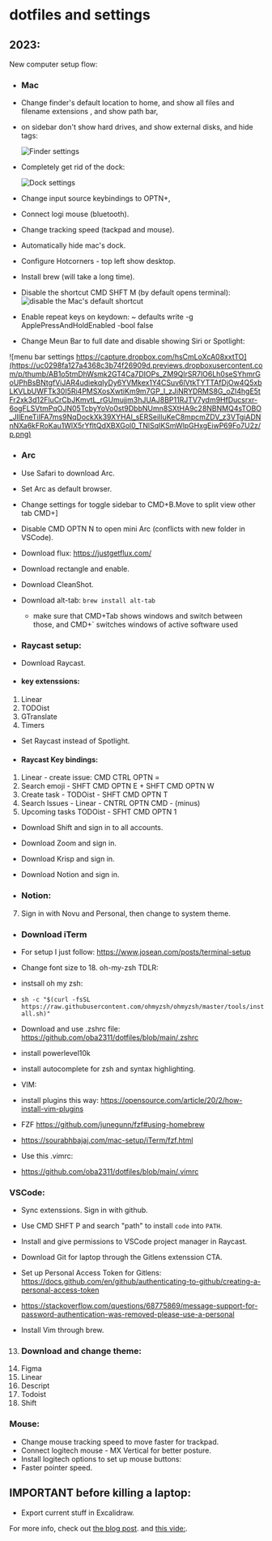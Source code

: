 # dotfiles and settings

## 2023:

New computer setup flow:

- ### Mac
- Change finder's default location to home, and show all files and filename extensions , and show path bar,
- on sidebar don't show hard drives, and show external disks, and hide tags:

  ![Finder settings](finderSettings.png)

- Completely get rid of the dock:

  ![Dock settings](dockSettings.png)

- Change input source keybindings to OPTN+,
- Connect logi mouse (bluetooth).
- Change tracking speed (tackpad and mouse).
- Automatically hide mac's dock.
- Configure Hotcorners - top left show desktop.
- Install brew (will take a long time).
- Disable the shortcut CMD SHFT M (by default opens terminal):
  ![disable the Mac's default shortcut](disableMacTerminalShortcut.png)
- Enable repeat keys on keydown:
  ~ defaults write -g ApplePressAndHoldEnabled -bool false
- Change Meun Bar to full date and disable showing Siri or  Spotlight:

![menu bar settings https://capture.dropbox.com/hsCmLoXcA08xxtTO](https://uc0298fa127a4368c3b74f26909d.previews.dropboxusercontent.com/p/thumb/AB1o5tmDhWsmk2GT4Ca7DIOPs_ZM9QlrSR7lO6Lh0seSYhmrGoUPhBsBNtgfViJAR4udiekqIyDy6YVMkex1Y4CSuv6lVtkTYTTAfDjOw4Q5xbLKVLbUWFTk30I5Ri4PMSXosXwtiKm9m7GP_l_zJiNRYDRMS8G_oZl4hgE5tFr2xk3d12FluCrCbJKmvtL_rGUmujjm3hJUAJ8BP11RJTV7ydm9HfDucsrxr-6ogFLSVtmPqOJN05TcbyYoVo0st9DbbNUmn8SXtHA9c28NBNMQ4sTOBO_JIlEneTiIFA7ms9NqDockXk39XYHAl_sERSeiIluKeC8mpcmZDV_z3VTgiADNnNXa6kFRoKau1WlX5rYfltQdXBXGol0_TNlSqIKSmWlpGHxgEiwP69Fo7U2z/p.png)

- ### Arc
- Use Safari to download Arc.
- Set Arc as default browser.
- Change settings for toggle sidebar to CMD+B.Move to split view other tab CMD+]
- Disable CMD OPTN N to open mini Arc (conflicts with new folder in VSCode).

- Download flux: https://justgetflux.com/

- Download rectangle and enable.

- Download CleanShot.

- Download alt-tab: `brew install alt-tab`
    - make sure that CMD+Tab shows windows and switch between those, and CMD+` switches windows of active software used

- ### Raycast setup:
- Download Raycast.
- #### key extenssions:

1. Linear
2. TODOist
3. GTranslate
4. Timers

- Set Raycast instead of Spotlight.
- #### Raycast Key bindings:

1. Linear - create issue: CMD CTRL OPTN =
2. Search emoji - SHFT CMD OPTN E + SHFT CMD OPTN W
3. Create task - TODOist - SHFT CMD OPTN T
4. Search Issues - Linear - CNTRL OPTN CMD - (minus)
5. Upcoming tasks TODOist - SFHT CMD OPTN 1

- Download Shift and sign in to all accounts.

- Download Zoom and sign in.

- Download Krisp and sign in.

- Download Notion and sign in.

- ### Notion:

7. Sign in with Novu and Personal, then change to system theme.

- ### Download iTerm
- For setup I just follow: https://www.josean.com/posts/terminal-setup
- Change font size to 18.
  oh-my-zsh TDLR:
- instsall oh my zsh:
- `sh -c "$(curl -fsSL https://raw.githubusercontent.com/ohmyzsh/ohmyzsh/master/tools/install.sh)"`
- Download and use .zshrc file:
  https://github.com/oba2311/dotfiles/blob/main/.zshrc

- install powerlevel10k
- install autocomplete for zsh and syntax highlighting.

- VIM:
- install plugins this way: https://opensource.com/article/20/2/how-install-vim-plugins
- FZF https://github.com/junegunn/fzf#using-homebrew
- https://sourabhbajaj.com/mac-setup/iTerm/fzf.html

- Use this .vimrc:
- https://github.com/oba2311/dotfiles/blob/main/.vimrc

### VSCode:

- Sync extenssions. Sign in with github.
- Use CMD SHFT P and search "path" to install `code` into `PATH`.
- Install and give permissions to VSCode project manager in Raycast.
- Download Git for laptop through the Gitlens extenssion CTA.
- Set up Personal Access Token for Gitlens: https://docs.github.com/en/github/authenticating-to-github/creating-a-personal-access-token
- https://stackoverflow.com/questions/68775869/message-support-for-password-authentication-was-removed-please-use-a-personal

- Install Vim through brew.

13. ### Download and change theme:
14. Figma
15. Linear
16. Descript
17. Todoist
18. Shift

### Mouse:

- Change mouse tracking speed to move faster for trackpad.
- Connect logitech mouse - MX Vertical for better posture.
- Install logitech options to set up mouse buttons:
- Faster pointer speed.

## IMPORTANT before killing a laptop:

- Export current stuff in Excalidraw.

For more info, check out [the blog post](https://www.josean.com/posts/terminal-setup).
and [this vide:](https://www.youtube.com/watch?v=2_ZbslLnshw).
